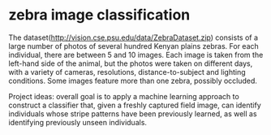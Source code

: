 # zebra image classification

The dataset(http://vision.cse.psu.edu/data/ZebraDataset.zip) consists of a large number of photos of several hundred Kenyan plains zebras. For each individual, there are between 5 and 10 images. Each image is taken from the left-hand side of the animal, but the photos were taken on different days, with a variety of cameras, resolutions, distance-to-subject and lighting conditions. Some images feature more than one zebra, possibly occluded.

Project ideas: overall goal is to apply a machine learning approach to construct a classifier that,  given a freshly captured field image, can identify individuals whose stripe patterns have been previously learned, as well as identifying previously unseen individuals.
